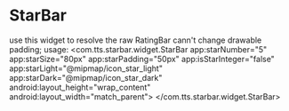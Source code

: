 # StarBar
use this widget to resolve the raw RatingBar cann't change drawable padding;
usage:
    <com.tts.starbar.widget.StarBar
        app:starNumber="5"
        app:starSize="80px"
        app:starPadding="50px"
        app:isStarInteger="false"
        app:starLight="@mipmap/icon_star_light"
        app:starDark="@mipmap/icon_star_dark"
        android:layout_height="wrap_content"
        android:layout_width="match_parent">
    </com.tts.starbar.widget.StarBar>
